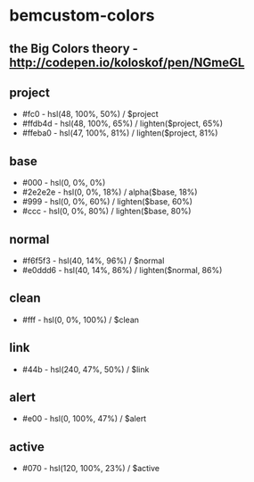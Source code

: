 # bemcustom-colors
## the Big Colors theory - http://codepen.io/koloskof/pen/NGmeGL

## project
 * #fc0  - hsl(48, 100%, 50%) / $project 
 * #ffdb4d - hsl(48, 100%, 65%) / lighten($project, 65%)
 * #ffeba0 - hsl(47, 100%, 81%) / lighten($project, 81%)

## base
 * #000 - hsl(0, 0%, 0%)
 * #2e2e2e - hsl(0, 0%, 18%) / alpha($base, 18%)
 * #999 - hsl(0, 0%, 60%)  / lighten($base, 60%)
 * #ccc - hsl(0, 0%, 80%)  / lighten($base, 80%)
 
## normal
 * #f6f5f3 -  hsl(40, 14%, 96%) / $normal 
 * #e0ddd6 -  hsl(40, 14%, 86%) / lighten($normal, 86%)
 
## clean
  * #fff - hsl(0, 0%, 100%) / $clean
  
## link
  * #44b  - hsl(240, 47%, 50%) / $link
  
## alert
  * #e00  - hsl(0, 100%, 47%) / $alert
  
## active
  * #070  - hsl(120, 100%, 23%) / $active
